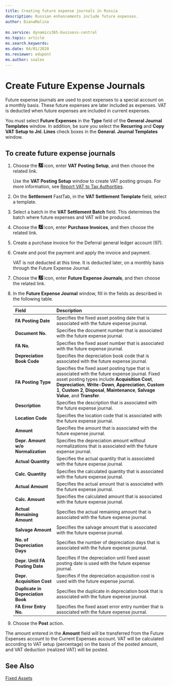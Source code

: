 ```yaml
---
title: Creating future expense journals in Russia
description: Russian enhancements include future expenses.
author: DianaMalina

ms.service: dynamics365-business-central
ms.topic: article
ms.search.keywords:
ms.date: 04/01/2020
ms.reviewer: edupont
ms.author: soalex
---
```


# Create Future Expense Journals

Future expense journals are used to post expenses to a special account on a monthly basis. These future expenses are later included as expenses. VAT is deducted when future expenses are included in current expenses.

You must select **Future Expenses** in the **Type** field of the **General Journal Templates** window. In addition, be sure you select the **Recurring** and **Copy VAT Setup to Jnl. Lines** check boxes in the **General. Journal Templates** window.

## To create future expense journals

1. Choose the ![Lightbulb that opens the Tell Me feature](../../media/ui-search/search_small.png "Tell me what you want to do") icon, enter **VAT Posting Setup**, and then choose the related link.

   Use the **VAT Posting Setup** window to create VAT posting groups. For more information, see [Report VAT to Tax Authorities](../../finance-how-report-vat.md).

2. On the **Settlement** FastTab, in the **VAT Settlement Template** field, select a template.

3. Select a batch in the **VAT Settlement Batch** field. This determines the batch where future expenses and VAT will be produced.

4. Choose the ![Lightbulb that opens the Tell Me feature](../../media/ui-search/search_small.png "Tell me what you want to do") icon, enter **Purchase Invoices**, and then choose the related link.

5. Create a purchase invoice for the Deferral general ledger account (97).

6. Create and post the payment and apply the invoice and payment.

   VAT is not deducted at this time. It is deducted later, on a monthly basis through the Future Expense Journal.

7. Choose the ![Lightbulb that opens the Tell Me feature](../../media/ui-search/search_small.png "Tell me what you want to do") icon, enter **Future Expense Journals**, and then choose the related link.

8. In the **Future Expense Journal** window, fill in the fields as described in the following table.

   | Field                              | Description                                                  |
   | :--------------------------------- | :----------------------------------------------------------- |
   | **FA Posting Date**                | Specifies the fixed asset posting date that is associated with the future expense journal. |
   | **Document No.**                   | Specifies the document number that is associated with the future expense journal. |
   | **FA No.**                         | Specifies the fixed asset number that is associated with the future expense journal. |
   | **Depreciation Book Code**         | Specifies the depreciation book code that is associated with the future expense journal. |
   | **FA Posting Type**                | Specifies the fixed asset posting type that is associated with the future expense journal. Fixed asset posting types include **Acquisition Cost**, **Depreciation**, **Write-Down**, **Appreciation**, **Custom 1**, **Custom 2**, **Disposal**, **Maintenance**, **Salvage Value**, and **Transfer**. |
   | **Description**                    | Specifies the description that is associated with the future expense journal. |
   | **Location Code**                  | Specifies the location code that is associated with the future expense journal. |
   | **Amount**                         | Specifies the amount that is associated with the future expense journal. |
   | **Depr. Amount w/o Normalization** | Specifies the depreciation amount without normalizations that is associated with the future expense journal. |
   | **Actual Quantity**                | Specifies the actual quantity that is associated with the future expense journal. |
   | **Calc. Quantity**                 | Specifies the calculated quantity that is associated with the future expense journal. |
   | **Actual Amount**                  | Specifies the actual amount that is associated with the future expense journal. |
   | **Calc. Amount**                   | Specifies the calculated amount that is associated with the future expense journal. |
   | **Actual Remaining Amount**        | Specifies the actual remaining amount that is associated with the future expense journal. |
   | **Salvage Amount**                 | Specifies the salvage amount that is associated with the future expense journal. |
   | **No. of Depreciation Days**       | Specifies the number of depreciation days that is associated with the future expense journal. |
   | **Depr. Until FA Posting Date**    | Specifies if the depreciation until fixed asset posting date is used with the future expense journal. |
   | **Depr. Acquisition Cost**         | Specifies if the depreciation acquisition cost is used with the future expense journal. |
   | **Duplicate in Depreciation Book** | Specifies the duplicate in depreciation book that is associated with the future expense journal. |
   | **FA Error Entry No.**             | Specifies the fixed asset error entry number that is associated with the future expense journal. |

9. Choose the **Post** action. 

The amount entered in the **Amount** field will be transferred from the Future Expenses account to the Current Expenses account. VAT will be calculated according to VAT setup (percentage) on the basis of the posted amount, and VAT deduction (realized VAT) will be posted.

## See Also

[Fixed Assets](fixed-assets.md)  
